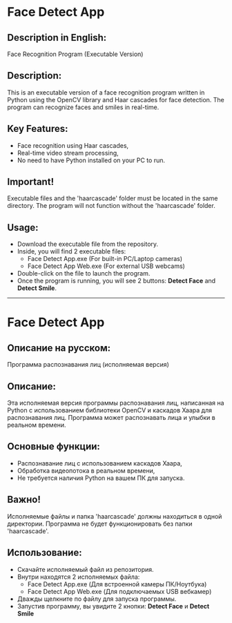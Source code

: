 # Face Detect App
## Description in English:
Face Recognition Program (Executable Version)

## Description:
This is an executable version of a face recognition program written in Python using the OpenCV library and Haar cascades for face detection. The program can recognize faces and smiles in real-time.

## Key Features:
- Face recognition using Haar cascades,
- Real-time video stream processing,
- No need to have Python installed on your PC to run.

## Important!
Executable files and the 'haarcascade' folder must be located in the same directory. The program will not function without the 'haarcascade' folder.

## Usage:
- Download the executable file from the repository.
- Inside, you will find 2 executable files:
  - Face Detect App.exe (For built-in PC/Laptop cameras)
  - Face Detect App Web.exe (For external USB webcams)
- Double-click on the file to launch the program.
- Once the program is running, you will see 2 buttons: **Detect Face** and **Detect Smile**.
-----------------------------------------------------------------------------------------------------------------
# Face Detect App
## Описание на русском:
Программа распознавания лиц (исполняемая версия)

## Описание:
Эта исполняемая версия программы распознавания лиц, написанная на Python с использованием библиотеки OpenCV и каскадов Хаара для распознавания лиц. Программа может распознавать лица и улыбки в реальном времени.

## Основные функции:
- Распознавание лиц с использованием каскадов Хаара,
- Обработка видеопотока в реальном времени,
- Не требуется наличия Python на вашем ПК для запуска.

## Важно!
Исполняемые файлы и папка 'haarcascade' должны находиться в одной директории. Программа не будет функционировать без папки 'haarcascade'.

## Использование:
- Скачайте исполняемый файл из репозитория.
- Внутри находятся 2 исполняемых файла:
  - Face Detect App.exe (Для встроенной камеры ПК/Ноутбука)
  - Face Detect App Web.exe (Для подключаемых USB вебкамер)
- Дважды щелкните по файлу для запуска программы.
- Запустив программу, вы увидите 2 кнопки: **Detect Face** и **Detect Smile**

